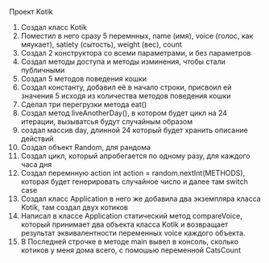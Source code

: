 Проект Kotik

1. Создал класс Kotik
2. Поместил в него сразу 5 перемнных, name (имя), voice (голос, как мяукает), satiety (сытость), weight (вес), count
3. Создал 2 конструктора со всеми параметрами, и без параметров
4. Создал методы доступа и методы изминения, чтобы стали публичными
5. Создал 5 методов поведения кошки
6. Создал константу, добавил её в начало строки, присвоил ей значения 5 исходя из количества методов поведения кошки
7. Сделал три перегрузки метода eat()
8. Создал метод liveAnotherDay(), в котором будет цикл на 24 итерации, вызыватсья будут случайным образом
9. создал массив day, длинной 24 который будет хранить описание действий
10. Создал объект Random, для рандома
11. Создал цикл, который апробегается по одному разу, для каждого часа дня
12. Создал перемнную action int action = random.nextInt(METHODS), которая будет генерировать случайное число и далее там switch case
13. Создал класс Application в него же добавила два экземпляра класса Kotik, там создал двух котиков
14. Написал в классе Application статический метод compareVoice, который принимает два объекта класса Kotik и возвращает результат эквивалентности переменных voice каждого объекта.
15. В Последней строчке в методе main вывел в консоль, сколько котиков у меня дома всего, с помошью переменной CatsCount